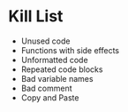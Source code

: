 Kill List
=========
* Unused code
* Functions with side effects
* Unformatted code
* Repeated code blocks
* Bad variable names
* Bad comment
* Copy and Paste
